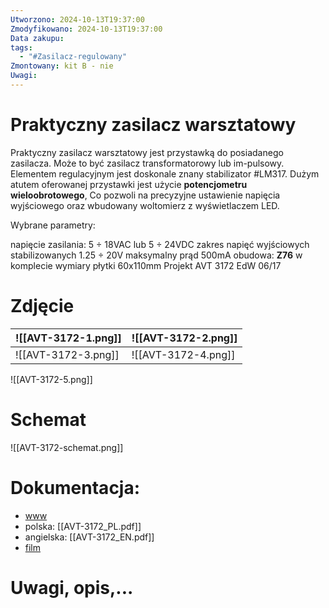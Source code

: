 ```yaml
---
Utworzono: 2024-10-13T19:37:00
Zmodyfikowano: 2024-10-13T19:37:00
Data zakupu: 
tags:
  - "#Zasilacz-regulowany"
Zmontowany: kit B - nie
Uwagi:
---
```



# Praktyczny zasilacz warsztatowy

Praktyczny zasilacz warsztatowy jest przystawką do posiadanego zasilacza. Może to być zasilacz transformatorowy lub im-pulsowy. Elementem regulacyjnym jest doskonale znany stabilizator #LM317. Dużym atutem oferowanej przystawki jest użycie **potencjometru wieloobrotowego**, Co pozwoli na precyzyjne ustawienie napięcia wyjściowego oraz wbudowany woltomierz z wyświetlaczem LED.

Wybrane parametry:

napięcie zasilania: 5 ÷ 18VAC lub 5 ÷ 24VDC
zakres napięć wyjściowych stabilizowanych 1.25 ÷ 20V
maksymalny prąd 500mA
obudowa: **Z76** w komplecie
wymiary płytki 60x110mm
Projekt AVT 3172 EdW 06/17

# Zdjęcie

| ![[AVT-3172-1.png]] | ![[AVT-3172-2.png]] |
| ------------------- | ------------------- |
| ![[AVT-3172-3.png]] | ![[AVT-3172-4.png]] |
![[AVT-3172-5.png]]
# Schemat


![[AVT-3172-schemat.png]]

#  Dokumentacja:
- [www](https://sklep.avt.pl/pl/products/praktyczny-zasilacz-warsztatowy-kit-avt3172-173938.html?query_id=2)
- polska: [[AVT-3172_PL.pdf]]
- angielska: [[AVT-3172_EN.pdf]]
- [film]()

# Uwagi, opis,...














